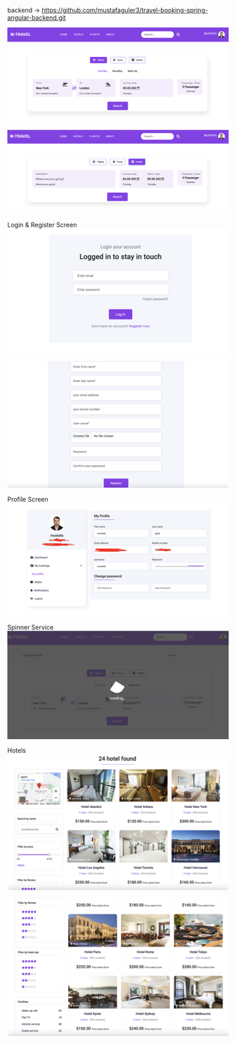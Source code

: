 backend -> https://github.com/mustafaguler3/travel-booking-spring-angular-backend.git

![alt text](image.png)

![alt text](image-1.png)

Login & Register Screen
![alt text](image-3.png)

![alt text](image-4.png)

Profile Screen
![alt text](image-5.png)

Spinner Service
![alt text](image-2.png)

Hotels 
![alt text](image-6.png)

![alt text](image-7.png)